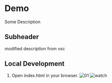 # Demo
Some Description
## Subheader
modified description from vsc

## Local Development

1. Open index.html in your browser.
![01](https://user-images.githubusercontent.com/44550870/200299669-1369e297-18b2-4204-964a-bbbb44313157.jpg)
![watch](https://user-images.githubusercontent.com/44550870/200299888-c2be6d08-cee9-4504-a940-fc4516349a9d.jpg)
